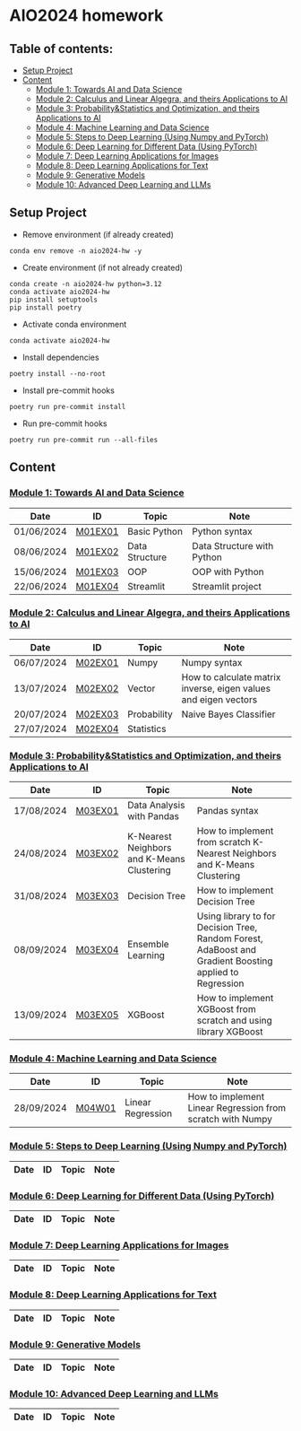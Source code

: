 # AIO2024 homework
## Table of contents:
- [Setup Project](#setup-project)
- [Content](#content)
    - [Module 1: Towards AI and Data Science](#module-1-towards-ai-and-data-science)
    - [Module 2: Calculus and Linear Algegra, and theirs Applications to AI](#module-2-calculus-and-linear-algegra-and-theirs-applications-to-ai)
    - [Module 3: Probability&Statistics and Optimization, and theirs Applications to AI](#module-3-probability-statistics-and-optimization-and-theirs-applications-to-ai)
    - [Module 4: Machine Learning and Data Science](#module-4-machine-learning-and-data-science)
    - [Module 5: Steps to Deep Learning (Using Numpy and PyTorch)](./module-5)
    - [Module 6: Deep Learning for Different Data (Using PyTorch)](./module-6)
    - [Module 7: Deep Learning Applications for Images](./module-7)
    - [Module 8: Deep Learning Applications for Text](./module-8)
    - [Module 9: Generative Models](./module-9)
    - [Module 10: Advanced Deep Learning and LLMs](./module-10)
    
## Setup Project

- Remove environment (if already created)

```
conda env remove -n aio2024-hw -y
```

- Create environment (if not already created)

```
conda create -n aio2024-hw python=3.12
conda activate aio2024-hw
pip install setuptools
pip install poetry
```

- Activate conda environment

```
conda activate aio2024-hw
```

- Install dependencies

```
poetry install --no-root
```

- Install pre-commit hooks

```
poetry run pre-commit install
```

- Run pre-commit hooks

```
poetry run pre-commit run --all-files
```

## Content
<!-- 
Comment this since github sanitize this style tag
<style>
    table {
        width: 85%;
        margin: 4% auto;
    }
    table th {
        text-align: center;
    }
    table th:first-child {
        width: 5%;
    }
    table th:nth-child(2) {
        width: 5%;
    }
    table th:nth-child(3) {
        width: 30%;
    }
    table th:nth-child(4) {
        width: 60%;
    }
</style> 
-->

### [Module 1: Towards AI and Data Science](./module-1)
|Date|ID|Topic|Note|
|---|---|---|---|
|01/06/2024|[M01EX01](./module-1/01_06_2024_M01EX01)|Basic Python|Python syntax|
|08/06/2024|[M01EX02](./module-1/08_06_2024_M01EX02)|Data Structure|Data Structure with Python|
|15/06/2024|[M01EX03](./module-1/15_06_2024_M01EX03)|OOP|OOP with Python|
|22/06/2024|[M01EX04](./module-1/22_06_2024_M01EX04)|Streamlit|Streamlit project|


### [Module 2: Calculus and Linear Algegra, and theirs Applications to AI](./module-2)
|Date|ID|Topic|Note|
|---|---|---|---|
|06/07/2024|[M02EX01](./module-2/06_07_2024_M02EX01)|Numpy|Numpy syntax|
|13/07/2024|[M02EX02](./module-2/13_07_2024_M02EX02)|Vector|How to calculate matrix inverse, eigen values and eigen vectors|
|20/07/2024|[M02EX03](./module-2/20_07_2024_M02EX03)|Probability|Naive Bayes Classifier|
|27/07/2024|[M02EX04](./module-2/27_07_2024_M02EX04)|Statistics||

### [Module 3: Probability&Statistics and Optimization, and theirs Applications to AI](./module-3)
|Date|ID|Topic|Note|
|---|---|---|---|
|17/08/2024|[M03EX01](./module-3/17_08_2024_M03EX01)|Data Analysis with Pandas|Pandas syntax|
|24/08/2024|[M03EX02](./module-3/24_08_2024_M03EX02)|K-Nearest Neighbors and K-Means Clustering|How to implement from scratch K-Nearest Neighbors and K-Means Clustering|
|31/08/2024|[M03EX03](./module-3/31_08_2024_M03EX03)|Decision Tree|How to implement Decision Tree|
|08/09/2024|[M03EX04](./module-3/08_09_2024_M03EX04)|Ensemble Learning|Using library to for Decision Tree, Random Forest, AdaBoost and Gradient Boosting applied to Regression|
|13/09/2024|[M03EX05](./module-3/13_09_2024_M03EX05)|XGBoost|How to implement XGBoost from scratch and using library XGBoost|


### [Module 4: Machine Learning and Data Science](./module-4)
|Date|ID|Topic|Note|
|---|---|---|---|
|28/09/2024|[M04W01](./module-4/28_09_2024_M04W01)|Linear Regression|How to implement Linear Regression from scratch with Numpy|

### [Module 5: Steps to Deep Learning (Using Numpy and PyTorch)](./module-5)
|Date|ID|Topic|Note|
|---|---|---|---|

### [Module 6: Deep Learning for Different Data (Using PyTorch)](./module-6)
|Date|ID|Topic|Note|
|---|---|---|---|


### [Module 7: Deep Learning Applications for Images](./module-7)
|Date|ID|Topic|Note|
|---|---|---|---|


### [Module 8: Deep Learning Applications for Text](./module-8)
|Date|ID|Topic|Note|
|---|---|---|---|


### [Module 9: Generative Models](./module-9)
|Date|ID|Topic|Note|
|---|---|---|---|


### [Module 10: Advanced Deep Learning and LLMs](./module-10)
|Date|ID|Topic|Note|
|---|---|---|---|

